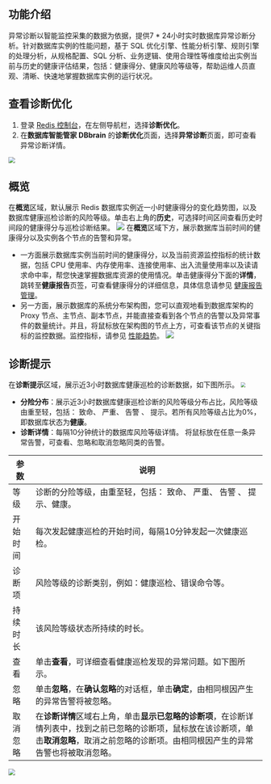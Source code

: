 ## 功能介绍

异常诊断以智能监控采集的数据为依据，提供7 * 24小时实时数据库异常诊断分析。针对数据库实例的性能问题，基于 SQL 优化引擎、性能分析引擎、规则引擎的处理分析，从规格配置、SQL 分析、业务逻辑、使用合理性等维度给出实例当前与历史的健康评估结果，包括：健康得分、健康风险等级等，帮助运维人员直观、清晰、快速地掌握数据库实例的运行状况。


## 查看诊断优化
1. 登录 [Redis 控制台](https://console.cloud.tencent.com/redis)，在左侧导航栏，选择**诊断优化**。
2. 在**数据库智能管家 DBbrain** 的**诊断优化**页面，选择**异常诊断**页面，即可查看异常诊断详情。
<img src="https://qcloudimg.tencent-cloud.cn/raw/0f5f7b603f770360483d8de52e91aab8.png" style="zoom: 80%;" />

## 概览

在**概览**区域，默认展示 Redis 数据库实例近一小时健康得分的变化趋势图，以及数据库健康巡检诊断的风险等级。单击右上角的**历史**，可选择时间区间查看历史时间段的健康得分与巡检诊断结果。
![](https://qcloudimg.tencent-cloud.cn/raw/8ba7cb7d49c574a17ab937fe7c15082f.png)
在**概览**区域下方，展示数据库当前时间的健康得分以及实例各个节点的告警和异常。
- 一方面展示数据库实例当前时间的健康得分，以及当前资源监控指标的统计数据，包括 CPU 使用率、内存使用率、连接使用率、出入流量使用率以及读请求命中率，帮您快速掌握数据库资源的使用情况。单击健康得分下面的**详情**，跳转至**健康报告**页签，可查看健康得分的详细信息，具体信息请参见 [健康报告管理](https://cloud.tencent.com/document/product/1130/39058)。
- 另一方面，展示数据库的系统分布架构图，您可以直观地看到数据库架构的 Proxy 节点、主节点、副本节点，并能直接查看到各个节点的告警以及异常事件的数量统计。并且，将鼠标放在架构图的节点上方，可查看该节点的关键指标的监控数据。监控指标，请参见 [性能趋势](https://cloud.tencent.com/document/product/239/73517)。
![](https://qcloudimg.tencent-cloud.cn/raw/d31b04a5ebd1efed1ea4cfe83341bebd.png)

## 诊断提示

在**诊断提示**区域，展示近3小时数据库健康巡检的诊断数据，如下图所示。
<img src="https://qcloudimg.tencent-cloud.cn/raw/08276f302a69bb851c5b31eff35f9ef9.png" style="zoom:60%;" />

- **分险分布**：展示近3小时数据库健康巡检诊断的风险等级分布占比，风险等级由重至轻，包括： 致命、 严重、 告警 、 提示。若所有风险等级占比为0%，即数据库状态为**健康**。
- **诊断详情**：每隔10分钟统计的数据库风险等级详情。 将鼠标放在任意一条异常告警，可查看、忽略和取消忽略同类的告警。
<table>
<thead>
<tr><th>参数</th><th>说明</th></tr></thead>
<tbody><tr>
<td>等级</td>
<td>诊断的分险等级，由重至轻，包括： 致命、 严重、 告警 、 提示、健康。</td></tr>
<tr>
<td>开始时间</td>
<td>每次发起健康巡检的开始时间，每隔10分钟发起一次健康巡检。</td></tr>
<tr>
<td>诊断项</td>
<td>风险等级的诊断类别，例如：健康巡检、错误命令等。</td></tr>
<tr>
<td>持续时长</td>
<td>该风险等级状态所持续的时长。</td></tr>
<tr>
<td>查看</td>
<td>单击<strong>查看</strong>，可详细查看健康巡检发现的异常问题。如下图所示。</td></tr>
<tr>
<td>忽略</td>
<td>单击<strong>忽略</strong>，在<strong>确认忽略</strong>的对话框，单击<strong>确定</strong>，由相同根因产生的异常告警将被忽略。</td></tr>
<tr>
<td>取消忽略</td>
<td>在<strong>诊断详情</strong>区域右上角，单击<strong>显示已忽略的诊断项</strong>，在诊断详情列表中，找到之前已忽略的诊断项，鼠标放在该诊断项，单击<strong>取消忽略</strong>，取消之前忽略的诊断项。由相同根因产生的异常告警也将被取消忽略。</td></tr>
</tbody></table>
<img src="https://qcloudimg.tencent-cloud.cn/raw/ba5a992deb7a469f52c3efcc41838260.png"  style="zoom:80%;">


